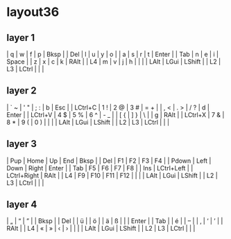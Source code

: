 # layout36

## layer 1

| q   | w   | f    | p    | Bksp   |     | Del | l   | u     | y   | o     |
| a   | s   | r    | t    | Enter  |     | Tab | n   | e     | i   | Space |
| z   | x   | c    | k    | RAlt   |     | L4  | m   | v     | j   | h     |
|     |     | LAlt | LGui | LShift |     | L2  | L3  | LCtrl |     |       |

## layer 2

| \` ~ | ' " | ; :  | b    | Esc    |     | LCtrl+C | 1 ! | 2 @   | 3 # | = + |
| , <  | . > | / ?  | d    | Enter  |     | LCtrl+V | 4 $ | 5 %   | 6 ^ | - _ |
| [ {  | ] } | \ \| | g    | RAlt   |     | LCtrl+X | 7 & | 8 *   | 9 ( | 0 ) |
|      |     | LAlt | LGui | LShift |     | L2      | L3  | LCtrl |     |     |

## layer 3

| Pup   | Home       | Up   | End         | Bksp   |     | Del | F1  | F2    | F3  | F4  |
| Pdown | Left       | Down | Right       | Enter  |     | Tab | F5  | F6    | F7  | F8  |
| Ins   | LCtrl+Left |      | LCtrl+Right | RAlt   |     | L4  | F9  | F10   | F11 | F12 |
|       |            | LAlt | LGui        | LShift |     | L2  | L3  | LCtrl |     |     |

## layer 4

| „   | “   | ”    |      | Bksp   |     | Del |     | ü     |     | ö   |
| ä   | ß   |      |      | Enter  |     | Tab |     | é     |     | –   |
| ‚   | ‘   | ’    |      | RAlt   |     | L4  | «   | »     | ‹   | ›   |
|     |     | LAlt | LGui | LShift |     | L2  | L3  | LCtrl |     |     |
